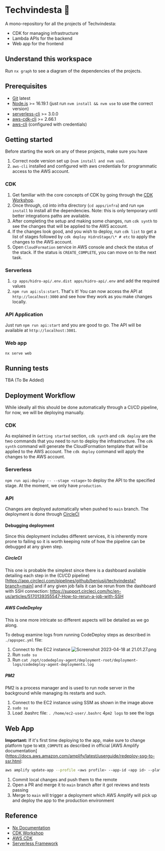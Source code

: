 # Techvindesta 🔋

A mono-repository for all the projects of Techvindesta:
- CDK for managing infrastructure
- Lambda APIs for the backend
- Web app for the frontend

## Understand this workspace

Run `nx graph` to see a diagram of the dependencies of the projects.

## Prerequisites

- [Git](https://git-scm.com/book/en/v2/Getting-Started-Installing-Git) latest
- [Node.js](https://nodejs.org/en/) >= 16.19.1 (just run `nvm install && nvm use` to use the correct version)
- [serverless-cli](https://www.serverless.com/framework/docs/getting-started/) >= 3.0.0
- [aws-cdk-cli](https://docs.aws.amazon.com/cdk/v2/guide/cli.html) >= 2.66.1
- [aws-cli](https://aws.amazon.com/cli/) (configured with credentials)

## Getting started

Before starting the work on any of these projects, make sure you have 
1. Correct node version set up (`nvm install and nvm use`).
2. `aws-cli` installed and configured with aws credentials for programmatic access to the AWS account.

### CDK

1. Get familiar with the core concepts of CDK by going through the [CDK Workshop](https://cdkworkshop.com/20-typescript.html).
2. Once through, cd into infra directory (`cd apps/infra`) and run `npm install` to install all the dependencies. Note: this is only temporary until better integrations paths are available.
3. After completing the setup and making some changes, run `cdk synth` to see the changes that will be applied to the AWS account.
4. If the changes look good, and you wish to deploy, run `cdk list` to get a list of stages followed by `cdk deploy HidroStage/\* # etc` to apply the changes to the AWS account.
5. Open `CloudFormation` service in AWS console and check the status of the stack. If the status is `CREATE_COMPLETE`, you can move on to the next task.

### Serverless

1. `cp apps/hidro-api/.env.dist apps/hidro-api/.env` and add the required values
2. `npm run api:sls:start`. That's it! You can now access the API at `http://localhost:3000` and see how they work as you make changes locally.

### API Application

Just run `npm run api:start` and you are good to go. The API will be available at `http://localhost:3001`.

### Web app

`nx serve web`

## Running tests

TBA (To Be Added)

## Deployment Workflow

While ideally all this should be done automatically through a CI/CD pipeline, for now, we will be deploying manually.

### CDK

As explained in `Getting started` section, `cdk synth` and `cdk deploy` are the two commands that you need to run to deploy the infrastructure. The `cdk synth` command will generate the CloudFormation template that will be applied to the AWS account. The `cdk deploy` command will apply the changes to the AWS account.

### Serverless

`npm run api:deploy -- --stage <stage>` to deploy the API to the specified stage. At the moment, we only have `production`.

### API

Changes are deployed automatically when pushed to `main` branch. The deployment is done through [CircleCI](https://app.circleci.com/pipelines/github/beniusij/techvindesta?branch=main)

#### Debugging deployment

Since this deployment includes different services, it is inherently more prone to failing so it is worth keeping note of how the pipeline can be debugged at any given step.

##### CircleCI

This one is probable the simplest since there is a dashboard available detailing each step in the (CI/CD pipeline)[https://app.circleci.com/pipelines/github/beniusij/techvindesta?branch=main] and if any given job fails it can be rerun from the dashboard with SSH connection: https://support.circleci.com/hc/en-us/articles/5170139355547-How-to-rerun-a-job-with-SSH  

##### AWS CodeDeploy

This is one more intricate so different aspects will be detailed as we go along.

To debug examine logs from running CodeDeploy steps as described in `./appspec.yml` file:
1. Connect to the EC2 instance ![Screenshot 2023-04-18 at 21.01.27.png](..%2F..%2F..%2F..%2Fvar%2Ffolders%2Fww%2Fk8sgj41j5jx9_2f0d_ghbqrm0000gn%2FT%2FTemporaryItems%2FNSIRD_screencaptureui_CGcjiB%2FScreenshot%202023-04-18%20at%2021.01.27.png)
2. Run `sudo su`
3. Run `cat /opt/codedeploy-agent/deployment-root/deployment-logs/codedeploy-agent-deployments.log`

##### PM2

PM2 is a process manager and is used to run node server in the background while managing its restarts and such.

1. Connect to the EC2 instance using SSM as shown in the image above
2. `sudo su`
3. Load .bashrc file: `. /home/ec2-user/.bashrc`
4`pm2 logs` to see the logs

## Web App

**Important:** If it's first time deploying to the app, make sure to change platform type to `WEB_COMPUTE` as described in official [AWS Amplify documentation](https://docs.aws.amazon.com/amplify/latest/userguide/redeploy-ssg-to-ssr.html:
```bash
aws amplify update-app --profile <aws profile> --app-id <app id> --platform WEB_COMPUTE --region <region>
```

1. Commit local changes and push them to the remote
2. Open a PR and merge it to `main` branch after it got reviews and tests passing
3. Merge to `main` will trigger a deployment which AWS Amplify will pick up and deploy the app to the production environment

## Reference

 - [Nx Documentation](https://nx.dev)
 - [CDK Workshop](https://cdkworkshop.com/20-typescript.html)
 - [AWS CDK](https://docs.aws.amazon.com/cdk/v2/guide/home.html)
 - [Serverless Framework](https://www.serverless.com/framework/docs/getting-started/)
